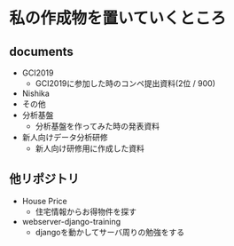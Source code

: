 # 私の作成物を置いていくところ
## documents
- GCI2019
  - GCI2019に参加した時のコンペ提出資料(2位 / 900)
- Nishika
- その他
- 分析基盤
  - 分析基盤を作ってみた時の発表資料
- 新人向けデータ分析研修
  - 新人向け研修用に作成した資料

## 他リポジトリ
- House Price
  - 住宅情報からお得物件を探す
- webserver-django-training
  - djangoを動かしてサーバ周りの勉強をする
